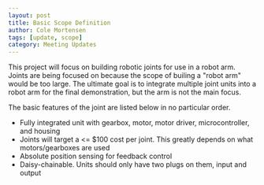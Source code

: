 ```yaml
---
layout: post
title: Basic Scope Definition
author: Cole Mortensen
tags: [update, scope]
category: Meeting Updates
---
```


This project will focus on building robotic joints for use in a robot arm. Joints are being focused on because the scope of builing a "robot arm" would be too large. The ultimate goal is to integrate multiple joint units into a robot arm for the final demonstration, but the arm is not the main focus. 

The basic features of the joint are listed below in no particular order. 

* Fully integrated unit with gearbox, motor, motor driver, microcontroller, and housing
* Joints will target a <= $100 cost per joint. This greatly depends on what motors/gearboxes are used
* Absolute position sensing for feedback control
* Daisy-chainable. Units should only have two plugs on them, input and output
